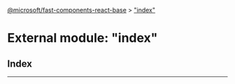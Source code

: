 [@microsoft/fast-components-react-base](../README.md) > ["index"](../modules/_index_.md)

# External module: "index"

## Index

---

